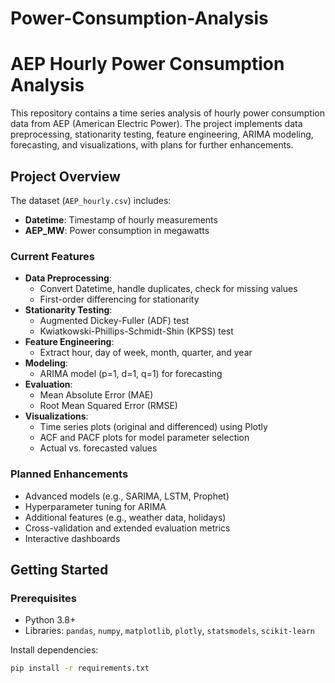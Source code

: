 # Power-Consumption-Analysis
# AEP Hourly Power Consumption Analysis

This repository contains a time series analysis of hourly power consumption data from AEP (American Electric Power). The project implements data preprocessing, stationarity testing, feature engineering, ARIMA modeling, forecasting, and visualizations, with plans for further enhancements.

## Project Overview

The dataset (`AEP_hourly.csv`) includes:
- **Datetime**: Timestamp of hourly measurements
- **AEP_MW**: Power consumption in megawatts

### Current Features
- **Data Preprocessing**:
  - Convert Datetime, handle duplicates, check for missing values
  - First-order differencing for stationarity
- **Stationarity Testing**:
  - Augmented Dickey-Fuller (ADF) test
  - Kwiatkowski-Phillips-Schmidt-Shin (KPSS) test
- **Feature Engineering**:
  - Extract hour, day of week, month, quarter, and year
- **Modeling**:
  - ARIMA model (p=1, d=1, q=1) for forecasting
- **Evaluation**:
  - Mean Absolute Error (MAE)
  - Root Mean Squared Error (RMSE)
- **Visualizations**:
  - Time series plots (original and differenced) using Plotly
  - ACF and PACF plots for model parameter selection
  - Actual vs. forecasted values

### Planned Enhancements
- Advanced models (e.g., SARIMA, LSTM, Prophet)
- Hyperparameter tuning for ARIMA
- Additional features (e.g., weather data, holidays)
- Cross-validation and extended evaluation metrics
- Interactive dashboards

## Getting Started

### Prerequisites
- Python 3.8+
- Libraries: `pandas`, `numpy`, `matplotlib`, `plotly`, `statsmodels`, `scikit-learn`

Install dependencies:
```bash
pip install -r requirements.txt
